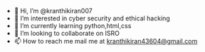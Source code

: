 - 👋 Hi, I’m @kranthikiran007
- 👀 I’m interested in cyber security and ethical hacking
- 🌱 I’m currently learning python,html,css
- 💞️ I’m looking to collaborate on ISRO
- 📫 How to reach me mail me at kranthikiran43604@gmail.com

<!---
kranthikiran007/kranthikiran007 is a ✨ special ✨ repository because its `README.md` (this file) appears on your GitHub profile.
You can click the Preview link to take a look at your changes.
--->
